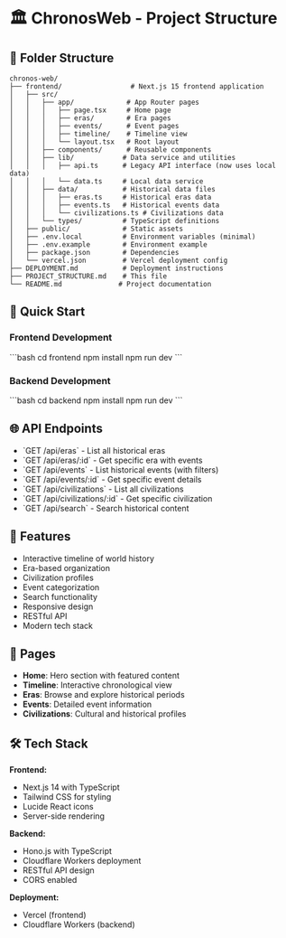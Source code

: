 # 🏛️ ChronosWeb - Project Structure

## 📁 Folder Structure

```
chronos-web/
├── frontend/                 # Next.js 15 frontend application
│   ├── src/
│   │   ├── app/             # App Router pages
│   │   │   ├── page.tsx     # Home page
│   │   │   ├── eras/        # Era pages
│   │   │   ├── events/      # Event pages
│   │   │   ├── timeline/    # Timeline view
│   │   │   └── layout.tsx   # Root layout
│   │   ├── components/      # Reusable components
│   │   ├── lib/            # Data service and utilities
│   │   │   ├── api.ts      # Legacy API interface (now uses local data)
│   │   │   └── data.ts     # Local data service
│   │   ├── data/           # Historical data files
│   │   │   ├── eras.ts     # Historical eras data
│   │   │   ├── events.ts   # Historical events data
│   │   │   └── civilizations.ts # Civilizations data
│   │   └── types/          # TypeScript definitions
│   ├── public/             # Static assets
│   ├── .env.local          # Environment variables (minimal)
│   ├── .env.example        # Environment example
│   ├── package.json        # Dependencies
│   └── vercel.json         # Vercel deployment config
├── DEPLOYMENT.md           # Deployment instructions
├── PROJECT_STRUCTURE.md    # This file
└── README.md              # Project documentation
```

## 🚀 Quick Start

### Frontend Development
\`\`\`bash
cd frontend
npm install
npm run dev
\`\`\`

### Backend Development
\`\`\`bash
cd backend
npm install
npm run dev
\`\`\`

## 🌐 API Endpoints

- \`GET /api/eras\` - List all historical eras
- \`GET /api/eras/:id\` - Get specific era with events
- \`GET /api/events\` - List historical events (with filters)
- \`GET /api/events/:id\` - Get specific event details
- \`GET /api/civilizations\` - List all civilizations
- \`GET /api/civilizations/:id\` - Get specific civilization
- \`GET /api/search\` - Search historical content

## 🎨 Features

- Interactive timeline of world history
- Era-based organization
- Civilization profiles
- Event categorization
- Search functionality
- Responsive design
- RESTful API
- Modern tech stack

## 📱 Pages

- **Home**: Hero section with featured content
- **Timeline**: Interactive chronological view
- **Eras**: Browse and explore historical periods
- **Events**: Detailed event information
- **Civilizations**: Cultural and historical profiles

## 🛠️ Tech Stack

**Frontend:**
- Next.js 14 with TypeScript
- Tailwind CSS for styling
- Lucide React icons
- Server-side rendering

**Backend:**
- Hono.js with TypeScript
- Cloudflare Workers deployment
- RESTful API design
- CORS enabled

**Deployment:**
- Vercel (frontend)
- Cloudflare Workers (backend)
